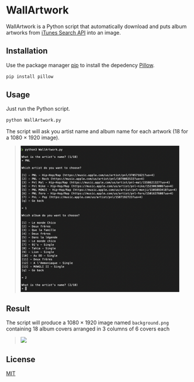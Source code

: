# WallArtwork

WallArtwork is a Python script that automatically download and puts album artworks from [iTunes Search API](https://affiliate.itunes.apple.com/resources/documentation/itunes-store-web-service-search-api/) into an image.

## Installation

Use the package manager [pip](https://pip.pypa.io/en/stable/) to install the depedency [Pillow](https://github.com/python-pillow/Pillow).

```bash
pip install pillow
```

## Usage

Just run the Python script.

```bash
python WallArtwork.py
```

The script will ask you artist name and album name for each artwork (18 for a 1080 × 1920 image).

> <img src="Usage.png" height=400px/>

## Result

The script will produce a 1080 × 1920 image named `background.png` containing 18 album covers arranged in 3 columns of 6 covers each

> <img src="Example.png" height=600px/>

## License

[MIT](https://choosealicense.com/licenses/mit/)
